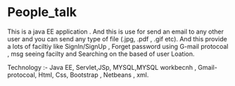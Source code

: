 # People_talk
This is a java EE application .
And this is use for send an email to any other user and you can send any type of file (.jpg, .pdf , .gif etc).
And this provide a lots of faciltiy like SignIn/SignUp , Forget password using G-mail protocoal , msg seeing facilty and Searching on the based of user Loation.

Technology :-  Java EE, Servlet,JSp, MYSQL,MYSQL workbecnh , Gmail-protocoal, Html, Css, Bootstrap , Netbeans , xml.
